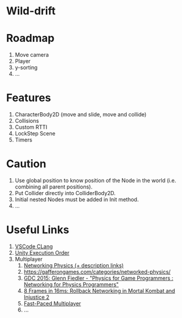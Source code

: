 # Wild-drift

# Roadmap

1. Move camera
1. Player
1. y-sorting
1. ...

# Features

1. CharacterBody2D (move and slide, move and collide)
1. Collisions
1. Custom RTTI
1. LockStep Scene
1. Timers

# Caution

1. Use global position to know position of the Node in the world (i.e. combining all parent positions).
1. Put Collider directly into ColliderBody2D.
1. Initial nested Nodes must be added in Init method.
1. ...

# Useful Links

1. [VSCode CLang](https://code.visualstudio.com/docs/cpp/config-clang-mac)
1. [Unity Execution Order](https://docs.unity3d.com/Manual/ExecutionOrder.html)
1. Multiplayer
    1. [Networking Physics (+ description links)](https://www.youtube.com/watch?v=9OjIDko1uzc)
    1. https://gafferongames.com/categories/networked-physics/
    1. [GDC 2015: Glenn Fiedler - "Physics for Game Programmers : Networking for Physics Programmers"](https://archive.org/details/GDC2015Fiedler)
    1. [8 Frames in 16ms: Rollback Networking in Mortal Kombat and Injustice 2](https://www.youtube.com/watch?v=7jb0FOcImdg)
    1. [Fast-Paced Multiplayer](https://www.gabrielgambetta.com/client-server-game-architecture.html)
    1. ...